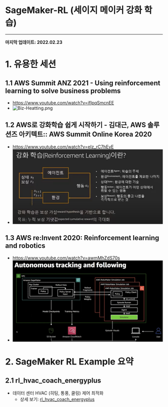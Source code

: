
# SageMaker-RL (세이지 메이커 강화 학습)
---

**마지막 업데이트: 2022.02.23**

# 1. 유용한 세션

    
## 1.1 AWS Summit ANZ 2021 - Using reinforcement learning to solve business problems
- https://www.youtube.com/watch?v=ifIpqSmcnEE
- ![Biz-Heatting.png](img/Biz-Heatting.png)
    
## 1.2 AWS로 강화학습 쉽게 시작하기 - 김대근, AWS 솔루션즈 아키텍트:: AWS Summit Online Korea 2020
- https://www.youtube.com/watch?v=eIz_rC7hEyE
- <img src="img/Basic_RL_Frame.png" width=800>

## 1.3 AWS re:Invent 2020: Reinforcement learning and robotics
- https://www.youtube.com/watch?v=awmMhZdS70s
- <img src="img/rl_robot.png" width=800>
    





# 2. SageMaker RL Example 요약 
## 2.1 rl_hvac_coach_energyplus
- 데이터 센터 HVAC (히팅, 통풍, 쿨링) 제어 최적화
    - 상세 보기: [rl_hvac_coach_energyplus](Example/README-rl_hvac_coach_energyplus.md)